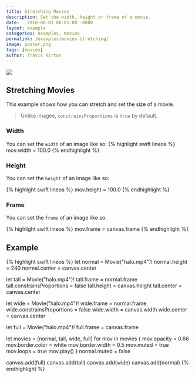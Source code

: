 ```yaml
---
title: Stretching Movies
description: Set the width, height or frame of a movie.
date:   2016-06-01 00:01:00 -0800
layout: example
categories: examples, movies
permalink: /examples/movies-stretching/
image: poster.png
tags: [movies]
author: Travis Kirton
---
```

![](stretching.png)

## Stretching Movies
This example shows how you can stretch and set the size of a movie.

> Unlike images, `constrainsProportions` is `true` by default.

### Width
You can set the `width` of an image like so:
{% highlight swift lineos %}
mov.width = 100.0
{% endhighlight %}

### Height
You can set the `height` of an image like so: 

{% highlight swift lineos %}
mov.height = 100.0
{% endhighlight %}

### Frame
You can set the `frame` of an image like so: 

{% highlight swift lineos %}
mov.frame = canvas.frame
{% endhighlight %}

## Example
{% highlight swift lineos %}
let normal = Movie("halo.mp4")!
normal.height = 240
normal.center = canvas.center

let tall = Movie("halo.mp4")!
tall.frame = normal.frame
tall.constrainsProportions = false
tall.height = canvas.height
tall.center = canvas.center

let wide = Movie("halo.mp4")!
wide.frame = normal.frame
wide.constrainsProportions = false
wide.width = canvas.width
wide.center = canvas.center

let full = Movie("halo.mp4")!
full.frame = canvas.frame

let movies = [normal, tall, wide, full]
for mov in movies {
    mov.opacity = 0.66
    mov.border.color = white
    mov.border.width = 0.5
    mov.muted = true
    mov.loops = true
    mov.play()
}
normal.muted = false

canvas.add(full)
canvas.add(tall)
canvas.add(wide)
canvas.add(normal)
{% endhighlight %}
